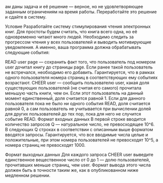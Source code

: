 ам даны задача и её решение — верное, но не удовлетворяющее заданным ограничениям на время работы. Переработайте это решение и сдайте в систему.

Условие
Разработайте систему стимулирования чтения электронных книг. Для простоты будем считать, что книга всего одна, но её одновременно читают много людей. Необходимо следить за прогрессом чтения у всех пользователей и выводить мотивирующие уведомления. А именно, ваша программа должна обрабатывать следующие события:

READ user page — сохранить факт того, что пользователь под номером user дочитал книгу до страницы page. Если ранее такой пользователь не встречался, необходимо его добавить. Гарантируется, что в рамках одного пользователя номера страниц в соответствующих ему событиях возрастают.
CHEER user — сообщить пользователю user, какая доля существующих пользователей (не считая его самого) прочитала меньшую часть книги, чем он. Если этот пользователь на данный момент единственный, доля считается равной 1. Если для данного пользователя пока не было ни одного события READ, доля считается равной 0, а сам пользователь не учитывается при вычислении долей для других пользователей до тех пор, пока для него не случится событие READ.
Формат входных данных
В первой строке вводится количество запросов Q — натуральное число, не превосходящее 10^6. В следующих Q строках в соответствии с описанным выше форматом вводятся запросы. Гарантируется, что все вводимые числа целые и положительные, при этом номера пользователей не превосходят 10^5, а номера страниц не превосходят 1000.

Формат выходных данных
Для каждого запроса CHEER user выведите единственное вещественное число от 0 до 1 — долю пользователей, прочитавших меньше страниц, чем user. Формат вывода этого числа должен быть в точности таким же, как в опубликованном ниже медленном решении.